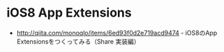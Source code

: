 iOS8 App Extensions
===

- http://qiita.com/monoqlo/items/6ed93f0d2e719acd9474 - iOS8のApp Extensionsをつくってみる（Share 実装編）
